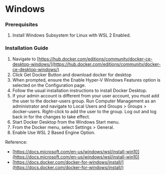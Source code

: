 # Windows

### Prerequisites

1. Install Windows Subsystem for Linux with WSL 2 Enabled.

### Installation Guide

1. Navigate to [https://hub.docker.com/editions/community/docker-ce-desktop-windows/](https://hub.docker.com/editions/community/docker-ce-desktop-windows/)
2. Click Get Docker Button and download docker for desktop
3. When prompted, ensure the Enable Hyper-V Windows Features option is selected on the Configuration page.
4. Follow the usual installation instructions to install Docker Desktop.
5. If your admin account is different from your user account, you must add the user to the docker-users group. Run Computer Management as an administrator and navigate to  Local Users and Groups &gt; Groups &gt; docker-users. Right-click to add the user to the group. Log out and log back in for the changes to take effect.
6. Start Docker Desktop from the Windows Start menu.
7. From the Docker menu, select Settings &gt; General.
8. Enable Use WSL 2 Based Engine Option.

Reference: 

* [https://docs.microsoft.com/en-us/windows/wsl/install-win10](https://docs.microsoft.com/en-us/windows/wsl/install-win10)
* [https://docs.docker.com/docker-for-windows/install/](https://docs.docker.com/docker-for-windows/install/)



